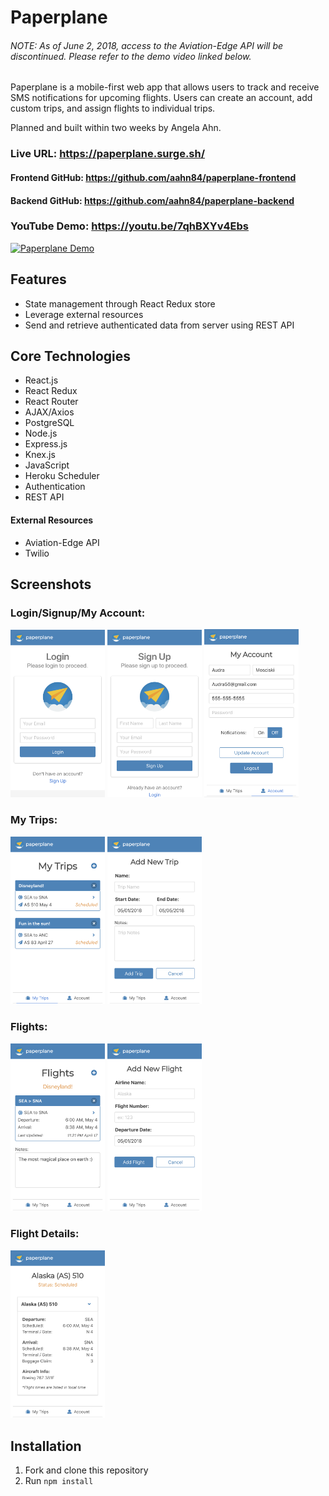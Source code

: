 # Paperplane

###### _NOTE: As of June 2, 2018, access to the Aviation-Edge API will be discontinued. Please refer to the demo video linked below._

Paperplane is a mobile-first web app that allows users to track and receive SMS notifications for upcoming flights. Users can create an account, add custom trips, and assign flights to individual trips.

Planned and built within two weeks by Angela Ahn.


### Live URL: https://paperplane.surge.sh/
#### Frontend GitHub: https://github.com/aahn84/paperplane-frontend
#### Backend GitHub: https://github.com/aahn84/paperplane-backend


### YouTube Demo: https://youtu.be/7qhBXYv4Ebs
[![Paperplane Demo](http://img.youtube.com/vi/7qhBXYv4Ebs/0.jpg)](http://www.youtube.com/watch?v=7qhBXYv4Ebs "Paperplane Demo")


## Features
- State management through React Redux store
- Leverage external resources
- Send and retrieve authenticated data from server using REST API

## Core Technologies
- React.js
- React Redux
- React Router
- AJAX/Axios
- PostgreSQL
- Node.js
- Express.js
- Knex.js
- JavaScript
- Heroku Scheduler
- Authentication
- REST API


#### External Resources
- Aviation-Edge API
- Twilio

## Screenshots

### Login/Signup/My Account:

<!-- ![Login Image|512x397,50%](screenshots/paperplane-login.png) -->
<!-- ![Signup Image](screenshots/paperplane-signup.png) -->
<!-- ![My Account Image](screenshots/placeholder.png) -->
<img src="https://github.com/aahn84/paperplane-backend/blob/master/screenshots/paperplane-login.png" width="30%">     <img src="https://github.com/aahn84/paperplane-backend/blob/master/screenshots/paperplane-signup.png" width="30%">      <img src="https://github.com/aahn84/paperplane-backend/blob/master/screenshots/paperplane-myaccount.png" width="30%">

### My Trips:

<!-- ![My Trips Image](screenshots/paperplane-mytrips.png) -->
<!-- ![Add Trip Image](screenshots/paperplane-addtrip.png) -->
<img src="https://github.com/aahn84/paperplane-backend/blob/master/screenshots/paperplane-mytrips.png" width="30%">     <img src="https://github.com/aahn84/paperplane-backend/blob/master/screenshots/paperplane-addtrip.png" width="30%">

### Flights:

<!-- ![Flights Image](screenshots/paperplane-flights.png) -->
<!-- ![Add Flight Image](screenshots/paperplane-addflight.png) -->
<img src="https://github.com/aahn84/paperplane-backend/blob/master/screenshots/paperplane-flights.png" width="30%">    <img src="https://github.com/aahn84/paperplane-backend/blob/master/screenshots/paperplane-addflight.png" width="30%">

### Flight Details:

<!-- ![Flight Details Image](screenshots/placeholder.png) -->
<img src="https://github.com/aahn84/paperplane-backend/blob/master/screenshots/paperplane-flightdetails.png" width="30%">


## Installation
1. Fork and clone this repository
2. Run `npm install`
